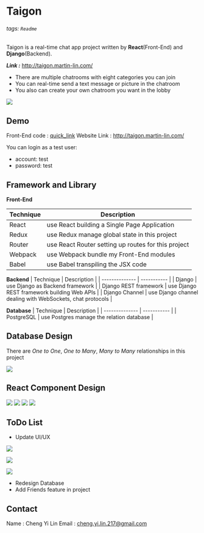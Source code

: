 # Taigon

###### tags: `Readme`

Taigon is a real-time chat app project written by **React**(Front-End) and **Django**(Backend).

***Link :*** http://taigon.martin-lin.com/

* There are multiple chatrooms with eight categories you can join
* You can real-time send a text message or picture in the chatroom
* You also can create your own chatroom you want in the lobby


![](https://i.imgur.com/Z0yjSyk.png)

## Demo
Front-End code : [quick_link](https://github.com/ChengYiLin/Taigon/tree/master/Taigon/frontend/src)
Website Link : http://taigon.martin-lin.com/

You can login as a test user:
* account: test
* password: test



## Framework and Library

**Front-End**

| Technique  | Description | 
| ---------- | ----------- |
| React      | use React building a Single Page Application |
| Redux      | use Redux manage global state in this project |
| Router     | use React Router setting up routes for this project |
| Webpack | use Webpack bundle my Front-End modules |
| Babel   | use Babel transpiling the JSX code |

**Backend**
| Technique      | Description | 
| -------------- | ----------- |
| Django         | use Django as Backend framework |
| Django REST framework | use Django REST framework building Web APIs |
| Django Channel | use Django channel dealing with WebSockets, chat protocols |

**Database**
| Technique      | Description | 
| -------------- | ----------- |
| PostgreSQL     | use Postgres manage the relation database |

## Database Design

There are *One to One*, *One to Many*, *Many to Many* relationships in this project

![](https://i.imgur.com/UwMcVcJ.png)

## React Component Design

![](https://i.imgur.com/JRcdcaI.jpg)
![](https://i.imgur.com/nldUuz5.jpg)
![](https://i.imgur.com/kYOG0iM.jpg)
![](https://i.imgur.com/pXXe688.jpg)


## ToDo List

* Update UI/UX

![](https://i.imgur.com/0y9ktRI.png)

![](https://i.imgur.com/eIR4Z0S.gif)


![](https://i.imgur.com/4gyBcRf.png)


* Redesign Database
* Add Friends feature in project 

## Contact
Name : Cheng Yi Lin
Email : cheng.yi.lin.217@gmail.com